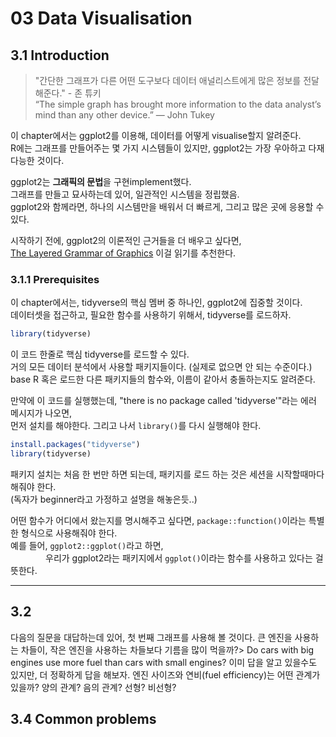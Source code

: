 03 Data Visualisation
================

3.1 Introduction
----------------

> "간단한 그래프가 다른 어떤 도구보다 데이터 애널리스트에게 많은 정보를 전달해준다." - 존 튜키 <br /> “The simple graph has brought more information to the data analyst’s mind than any other device.” — John Tukey

이 chapter에서는 ggplot2를 이용해, 데이터를 어떻게 visualise할지 알려준다. <br /> R에는 그래프를 만들어주는 몇 가지 시스템들이 있지만, ggplot2는 가장 우아하고 다재다능한 것이다.

ggplot2는 **그래픽의 문법**을 구현implement했다. <br /> 그래프를 만들고 묘사하는데 있어, 일관적인 시스템을 정립했음. <br /> ggplot2와 함께라면, 하나의 시스템만을 배워서 더 빠르게, 그리고 많은 곳에 응용할 수 있다.

시작하기 전에, ggplot2의 이론적인 근거들을 더 배우고 싶다면, <br /> [The Layered Grammar of Graphics](http://vita.had.co.nz/papers/layered-grammar.pdf) 이걸 읽기를 추천한다.

### 3.1.1 Prerequisites

이 chapter에서는, tidyverse의 핵심 멤버 중 하나인, ggplot2에 집중할 것이다. <br /> 데이터셋을 접근하고, 필요한 함수를 사용하기 위해서, tidyverse를 로드하자.

``` r
library(tidyverse)
```

이 코드 한줄로 핵심 tidyverse를 로드할 수 있다. <br /> 거의 모든 데이터 분석에서 사용할 패키지들이다. (실제로 없으면 안 되는 수준이다.) <br /> base R 혹은 로드한 다른 패키지들의 함수와, 이름이 같아서 충돌하는지도 알려준다.

만약에 이 코드를 실행했는데, "there is no package called 'tidyverse'"라는 에러 메시지가 나오면, <br /> 먼저 설치를 해야한다. 그리고 나서 `library()`를 다시 실행해야 한다.

``` r
install.packages("tidyverse")
library(tidyverse)
```

패키지 설치는 처음 한 번만 하면 되는데, 패키지를 로드 하는 것은 세션을 시작할때마다 해줘야 한다. <br /> (독자가 beginner라고 가정하고 설명을 해놓은듯..)

어떤 함수가 어디에서 왔는지를 명시해주고 싶다면, `package::function()`이라는 특별한 형식으로 사용해줘야 한다. <br /> 예를 들어, `ggplot2::ggplot()`라고 하면, <br />     우리가 ggplot2라는 패키지에서 `ggplot()`이라는 함수를 사용하고 있다는 걸 뜻한다.

------------------------------------------------------------------------

3.2
---

다음의 질문을 대답하는데 있어, 첫 번째 그래프를 사용해 볼 것이다. 큰 엔진을 사용하는 차들이, 작은 엔진을 사용하는 차들보다 기름을 많이 먹을까?&gt; Do cars with big engines use more fuel than cars with small engines? 이미 답을 알고 있을수도 있지만, 더 정확하게 답을 해보자. 엔진 사이즈와 연비(fuel efficiency)는 어떤 관계가 있을까? 양의 관계? 음의 관계? 선형? 비선형?

3.4 Common problems
-------------------
